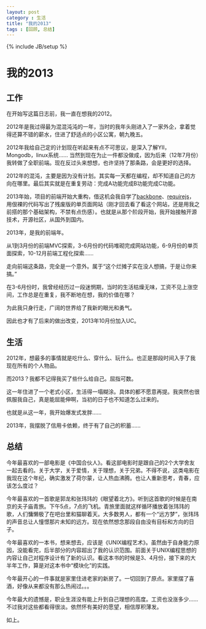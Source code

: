 ```yaml
---
layout: post
category : 生活
title: "我的2013"
tags : [回顾, 总结]
---
```

{% include JB/setup %}

# 我的2013

## 工作

在开始写这篇日志前，我一直在想我的2012。

2012年是我过得最为混混沌沌的一年，当时的我年头刚进入了一家外企，拿着觉得还算不错的薪水，住进了舒适点的小区公寓，朝九晚五。

2012年我给自己定的计划现在听起来有点不可思议，是深入了解YII，Mongodb，linux系统…… 当然到现在为止一件都没做成，因为后来（12年7月份）我转做了全职前端。现在反过头来想想，也许坚持了那条路，会是更好的选择。

2012年的混沌，主要是因为没有计划。其实每一天都在编程，却不知道自己的方向在哪里。最后其实就是在重复劳动：完成A功能完成B功能完成C功能。

2013年始，项目的前端开始大重构，借这机会我自学了[backbone](http://backbonejs.org)、[requirejs](http://requirejs.org)，用佷裸的代码写出了残废版的单页面网站（刚才回去看了看这个网站，还是用我之前搭的那个基础架构，不禁有点伤感）。也就是从那个阶段开始，我开始接触开源技术，开源社区，从国外到国内。

2013年，是我的前端年。

从1到3月份的前端MVC探索，3-6月份的代码堆砌完成网站功能，6-9月份的单页面探索，10-12月前端工程化探索……

走向前端这条路，完全是一个意外。属于“这个烂摊子实在没人想搞，于是让你来搞。”

在3-6月份时，我曾经经历过一段迷惘期，当时的生活枯燥无味，工资不见上涨空间，工作总是在重复，我不断地在想，我的价值在哪？

为此我只身行走，广阔的世界给了我新的眼光和勇气。

因此也才有了后来的做出改变，2013年10月份加入UC。

## 生活

2012年，想最多的事情就是吃什么、穿什么、玩什么。也正是那段时间入手了我现在所有的个人物品。

而2013？我都不记得我买了些什么给自己。屈指可数。

这一年住进了一个老式小区，生活得一塌糊涂。具体的都不愿意再提。我突然也很佩服我自己，真是能屈能伸啊，当初的日子也不知道怎么过来的。

也就是从这一年，我开始爆发式发胖……

2013年，我摆脱了信用卡依赖，终于有了自己的积蓄……

## 总结

今年最喜欢的一部电影是《中国合伙人》。看这部电影时是跟自己的2个大学舍友一起去看的。关于大学，关于爱情，关于理想，关于兄弟。不得不说，这类电影在我现在这个年纪，确实激发了荷尔蒙，让人热血沸腾。也让人重新思考，青春，应该怎么度过？

今年最喜欢的一首歌是郭龙和张玮玮的《眼望着北方》。听到这首歌的时候是在南京的夫子庙青旅。下午5点，7点的飞机。青旅里面就这样循环播放着张玮玮的歌，人们慵懒极了在吧台里和猫聊着天。大多数男人，都有一个“远方梦”，张玮玮的声音总让人憧憬那片未知的远方。现在依然想念那段自由没有目标和方向的日子。

今年最喜欢的一本书，想来想去，应该是《UNIX编程艺术》。虽然由于自身能力原因，没能看完，后半部分的内容超出了我的认识范围。前面关于UNIX编程思想的内容让自己对程序设计有了新的认识。看这本书的时候是3、4月份，接下来的大半年工作，算是对这本书中“模块化”的实践。

今年最开心的一件事就是家里住进老家的新房了。一切回到了原点。家里摆了喜酒，好像从来都没有那么热闹过。。。

今年最大的遗憾是，职业生涯没有能上升到自己理想的高度。工资也没涨多少…… 不过我对这些都看得很淡。依然怀有美好的愿望，相信厚积薄发。

如上。
